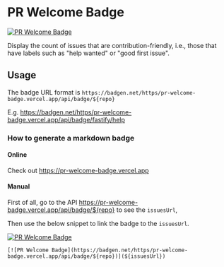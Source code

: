 # PR Welcome Badge

[![PR Welcome Badge](https://badgen.net/https/pr-welcome-badge.vercel.app/api/badge/sinchang/pr-welcome-badge)](https%3A%2F%2Fgithub.com%2Fsinchang%2Fpr-welcome-badge%2Fissues%3Fq%3Darchived%3Afalse%2Bis%3Aissue%2Bis%3Aopen%2Bsort%3Aupdated-desc%2Blabel%3A%22help%20wanted%22%2C%22good%20first%20issue%22)

Display the count of issues that are contribution-friendly, i.e., those that have labels such as "help wanted" or "good first issue".

## Usage

The badge URL format is `https://badgen.net/https/pr-welcome-badge.vercel.app/api/badge/${repo}`

E.g. https://badgen.net/https/pr-welcome-badge.vercel.app/api/badge/fastify/help

### How to generate a markdown badge

#### Online

Check out https://pr-welcome-badge.vercel.app

#### Manual

First of all, go to the API https://pr-welcome-badge.vercel.app/api/badge/${repo} to see the `issuesUrl`,

Then use the below snippet to link the badge to the `issuesUrl`.

[![PR Welcome Badge](https://badgen.net/https/pr-welcome-badge.vercel.app/api/badge/fastify/help)](https://github.com/fastify/help/issues?q=archived:false+is:issue+is:open+sort:updated-desc+label:%22help%20wanted%22,%22good%20first%20issue%22)

```
[![PR Welcome Badge](https://badgen.net/https/pr-welcome-badge.vercel.app/api/badge/${repo})](${issuesUrl})
```
